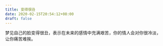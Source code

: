 ```yaml
---
title: 变得很丑
date: 2020-02-15T20:54:12+08:00
draft: false
---
```


梦见自己的脸变得很丑，表示在未来的感情中充满艰苦，你的情人会对你很冷淡，让你痛苦难挨。
